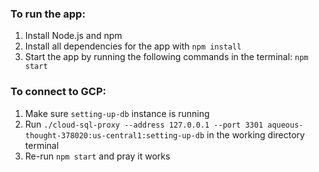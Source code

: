 ### To run the app: 
1. Install Node.js and npm
2. Install all dependencies for the app with `npm install`
3. Start the app by running the following commands in the terminal: `npm start`

### To connect to GCP: 
1. Make sure `setting-up-db` instance is running
2. Run `./cloud-sql-proxy --address 127.0.0.1 --port 3301 aqueous-thought-378020:us-central1:setting-up-db` in the working directory terminal
3. Re-run `npm start` and pray it works